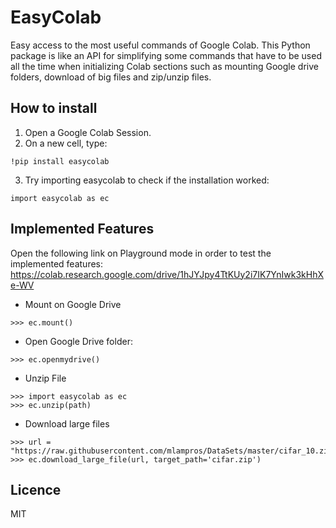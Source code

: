 # EasyColab
Easy access to the most useful commands of Google Colab. This Python package is like an API for simplifying some commands that have to be used all the time when initializing Colab sections such as mounting Google drive folders, download of big files and zip/unzip files. 

## How to install
1. Open a Google Colab Session.
2. On a new cell, type:
```
!pip install easycolab
```
3. Try importing easycolab to check if the installation worked:
```
import easycolab as ec
```


## Implemented Features
Open the following link on Playground mode in order to test the implemented features: https://colab.research.google.com/drive/1hJYJpy4TtKUy2i7IK7YnIwk3kHhXe-WV

- Mount on Google Drive
```
>>> ec.mount()
```

- Open Google Drive folder:

```
>>> ec.openmydrive()
```

- Unzip File
```
>>> import easycolab as ec
>>> ec.unzip(path)
```


- Download large files
```
>>> url = "https://raw.githubusercontent.com/mlampros/DataSets/master/cifar_10.zip"
>>> ec.download_large_file(url, target_path='cifar.zip')
```

## Licence
MIT
